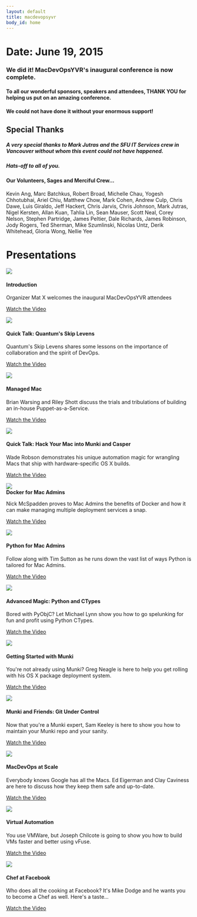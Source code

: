 ```yaml
---
layout: default
title: macdevopsyvr
body_id: home
---
```


# Date: June 19, 2015

### We did it! MacDevOpsYVR's inaugural conference is now complete.

#### To all our wonderful sponsors, speakers and attendees, THANK YOU for helping us put on an amazing conference.

#### We could not have done it without your enormous support!

## Special Thanks

##### A very special thanks to Mark Jutras and the SFU IT Services crew in Vancouver without whom this event could not have happened.
##### Hats-off to all of you.

#### Our Volunteers, Sages and Merciful Crew...

Kevin Ang, Marc Batchkus, Robert Broad, Michelle Chau, Yogesh Chhotubhai, Ariel Chiu, Matthew Chow, Mark Cohen, Andrew Culp, Chris Dawe, Luis Giraldo, Jeff Hackert, Chris Jarvis, Chris Johnson, Mark Jutras, Nigel Kersten, Allan Kuan, Tahlia Lin, Sean Mauser, Scott Neal, Corey Nelson, Stephen Partridge, James Peltier, Dale Richards, James Robinson, Jody Rogers, Ted Sherman, Mike Szumlinski, Nicolas Untz, Derik Whitehead, Gloria Wong, Nellie Yee

# Presentations

<div class="col-xs-12 pull-left thumbnail">
  <img class="vid-thumb" src="/assets/vid_thumbs/intro.png">
  <div class="responsive">
    <h4>Introduction</h4>
    <p>
      Organizer Mat X welcomes the inaugural MacDevOpsYVR attendees
    </p>
    <p class="lead">
      <a href="http://macdevops.ca/MDO2015/intro/Default.html">Watch the Video</a>
    </p>
  </div>
</div>

<div class="col-xs-12 pull-left thumbnail">
  <img class="vid-thumb" src="/assets/vid_thumbs/skip.png">
  <div class="responsive">
    <h4>Quick Talk: Quantum's Skip Levens</h4>
    <p>
      Quantum's Skip Levens shares some lessons on the importance of collaboration and the spirit of DevOps.
    </p>
    <p class="lead">
      <a href="http://macdevops.ca/MDO2015/skip/Default.html">Watch the Video</a>
    </p>
  </div>
</div>

<div class="col-xs-12 pull-left thumbnail">
  <img class="vid-thumb" src="/assets/vid_thumbs/mm.png">
  <div class="responsive">
    <h4>Managed Mac</h4>
    <p>
      Brian Warsing and Riley Shott discuss the trials and tribulations of building an in-house Puppet-as-a-Service.
    </p>
    <p class="lead">
      <a href="http://macdevops.ca/MDO2015/mm/Default.html">Watch the Video</a>
    </p>
  </div>
</div>

<div class="col-xs-12 pull-left thumbnail">
  <img class="vid-thumb" src="/assets/vid_thumbs/wade.png">
  <div class="responsive">
    <h4>Quick Talk: Hack Your Mac into Munki and Casper</h4>
    <p>
      Wade Robson demonstrates his unique automation magic for wrangling Macs that ship with hardware-specific OS X builds.
    </p>
    <p class="lead">
      <a href="http://macdevops.ca/MDO2015/wade/Default.html">Watch the Video</a>
    </p>
  </div>
</div>

<div class="col-xs-12 pull-left thumbnail">
  <img class="vid-thumb" src="/assets/vid_thumbs/nick.png">
  <div class="responsive">
    <h4 style="display:inline">Docker for Mac Admins</h4>
    <p>
      Nick McSpadden proves to Mac Admins the benefits of Docker and how it can make managing multiple deployment services a snap.
    </p>
    <p class="lead">
      <a href="http://macdevops.ca/MDO2015/nick/Default.html">Watch the Video</a>
    </p>
  </div>
</div>

<div class="col-xs-12 pull-left thumbnail">
  <img class="vid-thumb" src="/assets/vid_thumbs/tim.png">
  <div class="responsive">
    <h4>Python for Mac Admins</h4>
    <p>
      Follow along with Tim Sutton as he runs down the vast list of ways Python is tailored for Mac Admins.
    </p>
    <p class="lead">
      <a href="http://macdevops.ca/MDO2015/tim/Default.html">Watch the Video</a>
    </p>
  </div>
</div>

<div class="col-xs-12 pull-left thumbnail">
  <img class="vid-thumb" src="/assets/vid_thumbs/mikey.png">
  <div class="responsive">
    <h4>Advanced Magic: Python and CTypes</h4>
    <p>
      Bored with PyObjC? Let Michael Lynn show you how to go spelunking for fun and profit using Python CTypes.
    </p>
    <p class="lead">
      <a href="http://macdevops.ca/MDO2015/mikey/Default.html">Watch the Video</a>
    </p>
  </div>
</div>

<div class="col-xs-12 pull-left thumbnail">
  <img class="vid-thumb" src="/assets/vid_thumbs/greg.png">
  <div class="responsive">
    <h4>Getting Started with Munki</h4>
    <p>
      You're not already using Munki? Greg Neagle is here to help you get rolling with his OS X package deployment system.
    </p>
    <p class="lead">
      <a href="http://macdevops.ca/MDO2015/greg/Default.html">Watch the Video</a>
    </p>
  </div>
</div>

<div class="col-xs-12 pull-left thumbnail">
  <img class="vid-thumb" src="/assets/vid_thumbs/sam.png">
  <div class="responsive">
    <h4>Munki and Friends: Git Under Control</h4>
    <p>
      Now that you're a Munki expert, Sam Keeley is here to show you how to maintain your Munki repo and your sanity.
    </p>
    <p class="lead">
      <a href="http://macdevops.ca/MDO2015/sam/Default.html">Watch the Video</a>
    </p>
  </div>
</div>

<div class="col-xs-12 pull-left thumbnail">
  <img class="vid-thumb" src="/assets/vid_thumbs/google.png">
  <div class="responsive">
    <h4>MacDevOps at Scale</h4>
    <p>
      Everybody knows Google has all the Macs. Ed Eigerman and Clay Caviness are here to discuss how they keep them safe and up-to-date.
    </p>
    <p class="lead">
      <a href="http://macdevops.ca/MDO2015/google/Default.html">Watch the Video</a>
    </p>
  </div>
</div>

<div class="col-xs-12 pull-left thumbnail">
  <img class="vid-thumb" src="/assets/vid_thumbs/joe.png">
  <div class="responsive">
    <h4>Virtual Automation</h4>
    <p>
      You use VMWare, but Joseph Chilcote is going to show you how to build VMs faster and better using vFuse.
    </p>
    <p class="lead">
      <a href="http://macdevops.ca/MDO2015/joe/Default.html">Watch the Video</a>
    </p>
  </div>
</div>

<div class="col-xs-12 pull-left thumbnail">
  <img class="vid-thumb" src="/assets/vid_thumbs/mike.png">
  <div class="responsive">
    <h4>Chef at Facebook</h4>
    <p>
      Who does all the cooking at Facebook? It's Mike Dodge and he wants you to become a Chef as well. Here's a taste...
    </p>
    <p class="lead">
      <a href="http://macdevops.ca/MDO2015/mike/Default.html">Watch the Video</a>
    </p>
  </div>
</div>

